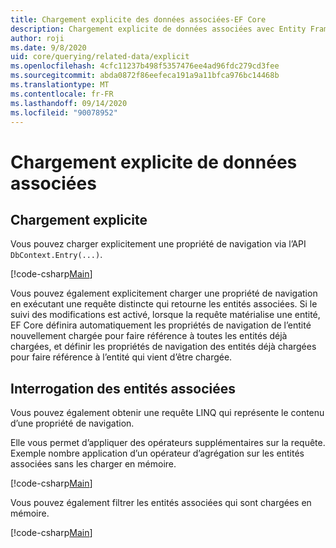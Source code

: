```yaml
---
title: Chargement explicite des données associées-EF Core
description: Chargement explicite de données associées avec Entity Framework Core
author: roji
ms.date: 9/8/2020
uid: core/querying/related-data/explicit
ms.openlocfilehash: 4cfc11237b498f5357476ee4ad96fdc279cd3fee
ms.sourcegitcommit: abda0872f86eefeca191a9a11bfca976bc14468b
ms.translationtype: MT
ms.contentlocale: fr-FR
ms.lasthandoff: 09/14/2020
ms.locfileid: "90078952"
---
```

# <a name="explicit-loading-of-related-data"></a>Chargement explicite de données associées

## <a name="explicit-loading"></a>Chargement explicite

Vous pouvez charger explicitement une propriété de navigation via l’API `DbContext.Entry(...)`.

[!code-csharp[Main](../../../../samples/core/Querying/RelatedData/Sample.cs#Eager)]

Vous pouvez également explicitement charger une propriété de navigation en exécutant une requête distincte qui retourne les entités associées. Si le suivi des modifications est activé, lorsque la requête matérialise une entité, EF Core définira automatiquement les propriétés de navigation de l’entité nouvellement chargée pour faire référence à toutes les entités déjà chargées, et définir les propriétés de navigation des entités déjà chargées pour faire référence à l’entité qui vient d’être chargée.

## <a name="querying-related-entities"></a>Interrogation des entités associées

Vous pouvez également obtenir une requête LINQ qui représente le contenu d’une propriété de navigation.

Elle vous permet d’appliquer des opérateurs supplémentaires sur la requête. Exemple nombre application d’un opérateur d’agrégation sur les entités associées sans les charger en mémoire.

[!code-csharp[Main](../../../../samples/core/Querying/RelatedData/Sample.cs#NavQueryAggregate)]

Vous pouvez également filtrer les entités associées qui sont chargées en mémoire.

[!code-csharp[Main](../../../../samples/core/Querying/RelatedData/Sample.cs#NavQueryFiltered)]
